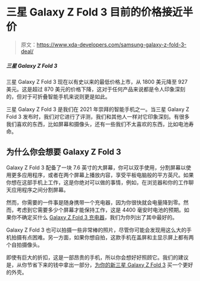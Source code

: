 # 三星 Galaxy Z Fold 3 目前的价格接近半价

> 原文：<https://www.xda-developers.com/samsung-galaxy-z-fold-3-deal/>

##### 三星 Galaxy Z Fold 3

三星 Galaxy Z Fold 3 现在以有史以来的最低价格上市，从 1800 美元降至 927 美元。这是超过 870 美元的价格下降，这对于任何产品来说都是令人印象深刻的，但对于可折叠智能手机来说则更是如此。

三星 Galaxy Z Fold 3 是我们在 2021 年崇拜的智能手机之一。当三星 Galaxy Z Fold 3 发布时，我们对它进行了评测，我们和其他人一样对它印象深刻。有很多我们喜欢的东西，比如屏幕和摄像头，还有一些我们不太喜欢的东西，比如电池寿命。

## 为什么你会想要 Galaxy Z Fold 3

Galaxy Z Fold 3 配备了一块 7.6 英寸的大屏幕，你可以双手使用，分割屏幕以使用更多应用程序，或者在两个屏幕上播放内容，享受平板电脑般的平方英尺。如果你想在这部手机上工作，这是你绝对可以做的事情，例如，在浏览器和你的工作聊天应用程序之间分割屏幕。

然而，你需要的一件事是随身携带一个充电器，因为你很快就会电量降到零。然而，考虑到它需要多少个屏幕才能保持工作，这是 4400 毫安时电池的预期。如果你不确定买什么 [Galaxy Z Fold 3 充电器](https://www.xda-developers.com/best-galaxy-z-fold-3-chargers/)，我们为你列出了其中最好的。

Galaxy Z Fold 3 也可以拍摄一些非常棒的照片，尽管你可能会发现用这么大的手机拍摄有点困难。另一方面，如果你想自拍，这款手机在盖屏和主显示屏上都有两个自拍摄像头。

即使有巨大的折扣，这是一部昂贵的手机，所以你会想好好照顾它。我们的建议是，从你节省下来的钱中拿出一部分，[为你的新三星 Galaxy Z Fold 3](https://www.xda-developers.com/best-samsung-galaxy-z-fold-3-cases/) 买一个更好的外壳。